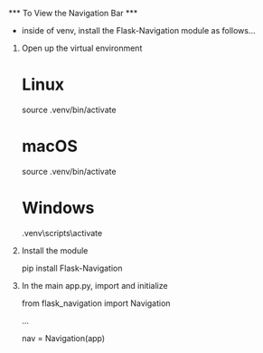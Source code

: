*** To View the Navigation Bar ***
- inside of venv, install the Flask-Navigation module as follows...
1. Open up the virtual environment
      # Linux
      source .venv/bin/activate

      # macOS
      source .venv/bin/activate

      # Windows
      .venv\scripts\activate
2. Install the module

     pip install Flask-Navigation
    
3. In the main app.py, import and initialize

     from flask_navigation import Navigation
    
     ...
    
     nav = Navigation(app)
    
